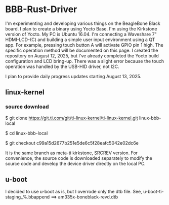 # BBB-Rust-Driver

I'm experimenting and developing various things on the BeagleBone Black board.
I plan to create a binary using Yocto Base.
I'm using the Kirkstone version of Yocto.
My PC is Ubuntu 16.04.
I'm connecting a Waveshare 7" HDMI-LCD-(C) and building a simple user input environment using a QT app. For example, pressing touch button A will activate GPIO pin 1 high. The specific operation method will be documented on this page.
I created the repository on August 12, 2025, but I've already completed the Yocto build configuration and LCD bring-up. There was a slight error because the touch operation was handled by the USB-HID driver, not I2C.

I plan to provide daily progress updates starting August 13, 2025.

## linux-kernel
### source download
  $ git clone https://git.ti.com/git/ti-linux-kernel/ti-linux-kernel.git linux-bbb-local
  
  $ cd linux-bbb-local
  
  $ git checkout c99a15d2677b251e5de6c5f28eafc5042e02dc6e
  
  
  It is the same branch as meta-ti kirkstone, SRCREV version.
  For convenience, the source code is downloaded separately to modify the source code and develop the device driver directly on the local PC.

## u-boot
  I decided to use u-boot as is, but I overrode only the dtb file.
  See, u-boot-ti-staging_%.bbappend  ==> am335x-boneblack-revd.dtb
  


